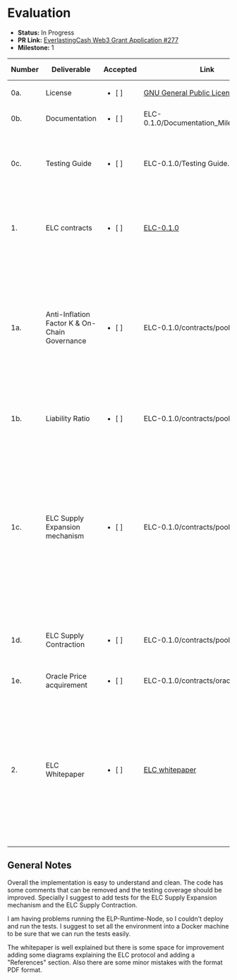 # Evaluation
- **Status:** In Progress
- **PR Link:** [EverlastingCash Web3 Grant Application #277](https://github.com/w3f/Open-Grants-Program/pull/277)
- **Milestone:** 1

| Number | Deliverable | Accepted | Link | Evaluation Notes |
| ------ | ----------- | -------- | ---- |----------------- |
| 0a. | License |<ul><li>[ ] </li></ul>| [GNU General Public License v3.0](https://github.com/CycanTech/ELC/blob/main/LICENSE)| Correct license |
| 0b. | Documentation |<ul><li>[ ] </li></ul>|ELC-0.1.0/Documentation_Milestone_1.md| Ok|
| 0c. | Testing Guide |<ul><li>[ ] </li></ul>|ELC-0.1.0/Testing Guide.md| I suggest to add the testing environment into a Docker Machine|
| 1. | ELC contracts |<ul><li>[ ] </li></ul>|[ELC-0.1.0](https://github.com/CycanTech/ELC/releases/tag/v0.1.0)| There are some warnings in compilation time that can be solved|
| 1a. | Anti-Inflation Factor K & On-Chain Governance |<ul><li>[ ] </li></ul>|ELC-0.1.0/contracts/pool/lib.rs| Line 445 - 467. The function looks correct compared to the function explained in page 9. Please remove the code that you have commented|
| 1b. | Liability Ratio |<ul><li>[ ] </li></ul>|ELC-0.1.0/contracts/pool/lib.rs| Line 471 - 483. The function looks correct|
| 1c. | ELC Supply Expansion mechanism |<ul><li>[ ] </li></ul>|ELC-0.1.0/contracts/pool/lib.rs| Line 277 - 364. I saw some repeated code in this function with the contraction function. It would be great to encapsulate that repeated part. Some unit tests should be added to this part  |
| 1d. | ELC Supply Contraction |<ul><li>[ ] </li></ul>|ELC-0.1.0/contracts/pool/lib.rs|Line 368 - 440. Same as ELC Supply Expansion Mechanism |
| 1e. | Oracle Price acquirement |<ul><li>[ ] </li></ul>|ELC-0.1.0/contracts/oracle/lib.rs|  (Line 43-46) Correct|
| 2.  | ELC Whitepaper |<ul><li>[ ] </li></ul>|[ELC whitepaper](https://github.com/CycanTech/ELC/blob/main/ELC_Whitepaper.pdf)| The PDF cannot be seen properly (check page 5). There are some format errors. It would be great to add some diagrams in explanation of the ELC protocol|

## General Notes

Overall the implementation is easy to understand and clean. The code has some comments that can be removed and the testing coverage should be improved. Specially I suggest to add tests for the ELC Supply Expansion mechanism and the ELC Supply Contraction.

I am having problems running the ELP-Runtime-Node, so I couldn't deploy and run the tests. I suggest to set all the environment into a Docker machine to be sure that we can run the tests easily.

The whitepaper is well explained but there is some space for improvement adding some diagrams explaining the ELC protocol and adding a "References" section. Also there are some minor mistakes with the format PDF format.